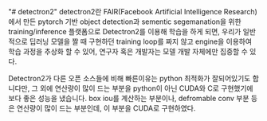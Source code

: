 "# detectron2" 
detectron2란 FAIR(Facebook Artificial Intelligence Research)에서 만든 pytorch 기반 object detection과 sementic segemanation을 위한 training/inference 플랫폼으로 Detectron2를 이용해 학습을 하게 되면, 우리가 일반적으로 딥러닝 모델을 짤 때 구현하던 training loop를 짜지 않고 engine을 이용하여 학습 과정을 추상화 할 수 있어, 연구자 혹은 개발자는 모델 개발 자체에만 집중할 수 있다.

Detectron2가 다른 오픈 소스들에 비해 빠른이유는 python 최적화가 잘되어있기도 합니다만, 그 외에 연산량이 많이 드는 부분을 python이 아닌 CUDA와 C로 구현했기에 보다 좋은 성능을 냈습니다. box iou를 계산하는 부분이나, defromable conv 부분 등은 연산량이 많이 드는 부분인데, 이 부분을 CUDA로 구현하였다.
